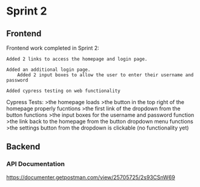 # Sprint 2

## Frontend
Frontend work completed in Sprint 2:

	Added 2 links to access the homepage and login page.
	
	Added an additional login page.
		Added 2 input boxes to allow the user to enter their username and password
	
	Added cypress testing on web functionality

Cypress Tests:
	>the homepage loads
	>the button in the top right of the homepage properly fucntions
	>the first link of the dropdown from the button functions
	>the input boxes for the username and password function
	>the link back to the homepage from the button dropdown menu functions
	>the settings button from the dropdown is clickable (no functionality yet)

## Backend

### API Documentation

https://documenter.getpostman.com/view/25705725/2s93CSnW69
